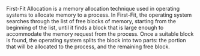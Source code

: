 First-Fit Allocation is a memory allocation technique used in operating systems to allocate memory to a process. In First-Fit, the operating system searches through the list of free blocks of memory, starting from the beginning of the list, until it finds a block that is large enough to accommodate the memory request from the process. Once a suitable block is found, the operating system splits the block into two parts: the portion that will be allocated to the process, and the remaining free block.
